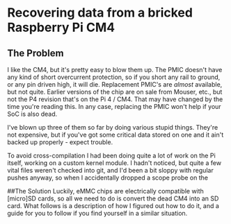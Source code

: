 # Recovering data from a bricked Raspberry Pi CM4

## The Problem
I like the CM4, but it's pretty easy to blow them up. The PMIC doesn't have any kind of short overcurrent protection, so if you short any rail to ground, or any pin driven high, it will die. Replacement PMIC's are *almost* available, but not quite. Earlier versions of the chip are on sale from Mouser, etc., but not the P4 revision that's on the Pi 4 / CM4. That may have changed by the time you're reading this. In any case, replacing the PMIC won't help if your SoC is also dead.

I've blown up three of them so far by doing various stupid things. They're not expensive, but if you've got some critical data stored on one and it ain't backed up properly - expect trouble.

To avoid cross-compilation I had been doing quite a lot of work on the Pi itself, working on a custom kernel module. I hadn't noticed, but quite a few vital files weren't checked into git, and I'd been a bit sloppy with regular pushes anyway, so when I accidentally dropped a scope probe on the 

##The Solution
Luckily, eMMC chips are electrically compatible with [micro]SD cards, so all we need to do is convert the dead CM4 into an SD card. What follows is a description of how I figured out how to do it, and a guide for you to follow if you find yourself in a similar situation.


